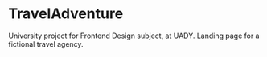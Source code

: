 # TravelAdventure
University project for Frontend Design subject, at UADY. Landing page for a fictional travel agency.
